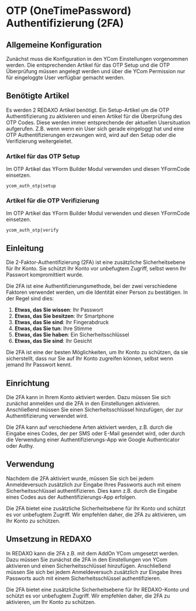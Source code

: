 # OTP (OneTimePassword) Authentifizierung (2FA)

## Allgemeine Konfiguration

Zunächst muss die Konfiguration in den YCom Einstellungen vorgenommen werden. Die entsprechenden Artikel für das OTP Setup und die OTP Überprüfung müssen angelegt werden und über die YCom Permission nur für eingeloggte User verfügbar gemacht werden.

## Benötigte Artikel

Es werden 2 REDAXO Artikel benötigt. Ein Setup-Artikel um die OTP Authentifizierung zu aktivieren und einen Artikel für die Überprüfung des OTP Codes. Diese werden immer entsprechende der aktuellen Usersituation aufgerufen. Z.B. wenn wenn ein User sich gerade eingeloggt hat und eine OTP Authentifizierungen erzwungen wird, wird auf den Setup oder die Verifizierung weitergeleitet.

### Artikel für das OTP Setup

Im OTP Artikel das YForm Builder Modul verwenden und diesen YFormCode einsetzen.

```
ycom_auth_otp|setup
```

### Artikel für die OTP Verifizierung

Im OTP Artikel das YForm Builder Modul verwenden und diesen YFormCode einsetzen.

```
ycom_auth_otp|verify
```











## Einleitung

Die 2-Faktor-Authentifizierung (2FA) ist eine zusätzliche Sicherheitsebene für Ihr Konto. Sie schützt Ihr Konto vor unbefugtem Zugriff, selbst wenn Ihr Passwort kompromittiert wurde.

Die 2FA ist eine Authentifizierungsmethode, bei der zwei verschiedene Faktoren verwendet werden, um die Identität einer Person zu bestätigen. In der Regel sind dies:

1. **Etwas, das Sie wissen**: Ihr Passwort
2. **Etwas, das Sie besitzen**: Ihr Smartphone
3. **Etwas, das Sie sind**: Ihr Fingerabdruck
4. **Etwas, das Sie tun**: Ihre Stimme
5. **Etwas, das Sie haben**: Ein Sicherheitsschlüssel
6. **Etwas, das Sie sind**: Ihr Gesicht

Die 2FA ist eine der besten Möglichkeiten, um Ihr Konto zu schützen, da sie sicherstellt, dass nur Sie auf Ihr Konto zugreifen können, selbst wenn jemand Ihr Passwort kennt.

## Einrichtung

Die 2FA kann in Ihrem Konto aktiviert werden. Dazu müssen Sie sich zunächst anmelden und die 2FA in den Einstellungen aktivieren. Anschließend müssen Sie einen Sicherheitsschlüssel hinzufügen, der zur Authentifizierung verwendet wird.

Die 2FA kann auf verschiedene Arten aktiviert werden, z.B. durch die Eingabe eines Codes, der per SMS oder E-Mail gesendet wird, oder durch die Verwendung einer Authentifizierungs-App wie Google Authenticator oder Authy.

## Verwendung

Nachdem die 2FA aktiviert wurde, müssen Sie sich bei jedem Anmeldeversuch zusätzlich zur Eingabe Ihres Passworts auch mit einem Sicherheitsschlüssel authentifizieren. Dies kann z.B. durch die Eingabe eines Codes aus der Authentifizierungs-App erfolgen.

Die 2FA bietet eine zusätzliche Sicherheitsebene für Ihr Konto und schützt es vor unbefugtem Zugriff. Wir empfehlen daher, die 2FA zu aktivieren, um Ihr Konto zu schützen.

## Umsetzung in REDAXO

In REDAXO kann die 2FA z.B. mit dem AddOn YCom umgesetzt werden. Dazu müssen Sie zunächst die 2FA in den Einstellungen von YCom aktivieren und einen Sicherheitsschlüssel hinzufügen. Anschließend müssen Sie sich bei jedem Anmeldeversuch zusätzlich zur Eingabe Ihres Passworts auch mit einem Sicherheitsschlüssel authentifizieren.

Die 2FA bietet eine zusätzliche Sicherheitsebene für Ihr REDAXO-Konto und schützt es vor unbefugtem Zugriff. Wir empfehlen daher, die 2FA zu aktivieren, um Ihr Konto zu schützen.

